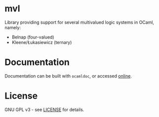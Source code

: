 # mvl
Library providing support for several multivalued logic systems in OCaml, namely:

* Belnap (four-valued)
* Kleene/Łukasiewicz (ternary)

# Documentation
Documentation can be built with ```ocamldoc```, or accessed
[online](http://mkukla.net/doc/mvl/).


# License
GNU GPL v3 - see [LICENSE](LICENSE) for details.
